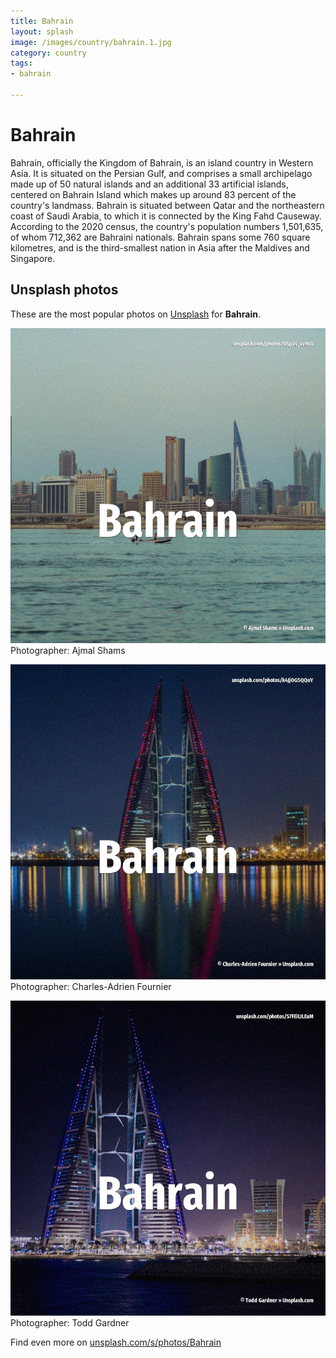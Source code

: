 ```yaml
---
title: Bahrain
layout: splash
image: /images/country/bahrain.1.jpg
category: country
tags:
- bahrain

---
```

# Bahrain

Bahrain, officially the Kingdom of Bahrain, is an island country in Western Asia. It is situated on the Persian Gulf, and comprises a small archipelago made up of 50 natural islands  and an additional 33 artificial islands, centered on Bahrain Island which makes up around 83  percent of the country's landmass. Bahrain is situated between Qatar and the northeastern coast of Saudi Arabia, to which it is  connected by the King Fahd Causeway. According to the 2020 census, the country's population numbers 1,501,635, of whom 712,362 are  Bahraini nationals. Bahrain spans some 760 square kilometres, and is the third-smallest nation in Asia after the  Maldives and Singapore. 

 
## Unsplash photos
These are the most popular photos on [Unsplash](https://unsplash.com) for **Bahrain**.
 
![Bahrain](/images/country/bahrain.1.jpg)
Photographer:  Ajmal Shams
 
![Bahrain](/images/country/bahrain.2.jpg)
Photographer:  Charles-Adrien Fournier
 
![Bahrain](/images/country/bahrain.3.jpg)
Photographer:  Todd Gardner
 
Find even more on [unsplash.com/s/photos/Bahrain](https://unsplash.com/s/photos/Bahrain)
 
